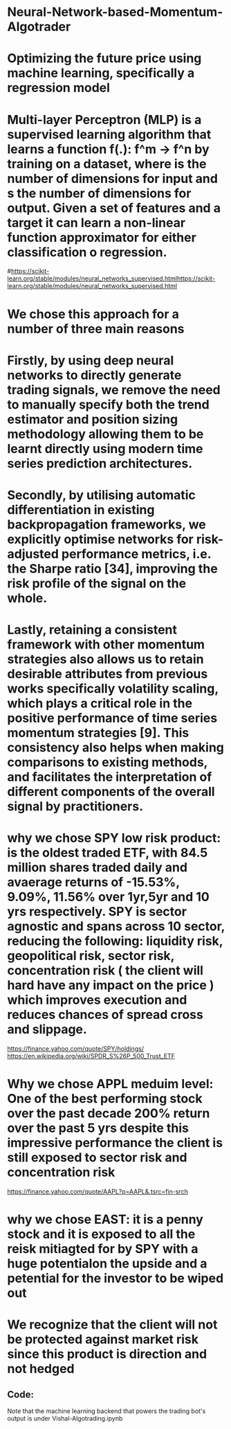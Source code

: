 # Neural-Network-based-Momentum-Algotrader
# Optimizing the future price using machine learning, specifically a regression model
# Multi-layer Perceptron (MLP) is a supervised learning algorithm that learns a function f(.): f^m -> f^n by training on a dataset, where is the number of dimensions for input and s the number of dimensions for output. Given a set of features and a target it can learn a non-linear function approximator for either classification o  regression. 
#https://scikit-learn.org/stable/modules/neural_networks_supervised.htmlhttps://scikit-learn.org/stable/modules/neural_networks_supervised.html
# We chose this approach for a number of three main reasons
# Firstly, by using deep neural networks to directly generate trading signals, we remove the need to manually specify both the trend estimator and position sizing methodology allowing them to be learnt directly using modern time series prediction architectures. 
# Secondly, by utilising automatic differentiation in existing backpropagation frameworks, we explicitly optimise networks for risk-adjusted performance metrics, i.e. the Sharpe ratio [34], improving the risk profile of the signal on the whole. 
# Lastly, retaining a consistent framework with other momentum strategies also allows us to retain desirable attributes from previous works specifically volatility scaling, which plays a critical role in the positive performance of time series momentum strategies [9]. This consistency also helps when making comparisons to existing methods, and facilitates the interpretation of different components of the overall signal by practitioners.
# why we chose SPY low risk product: is the oldest traded ETF, with 84.5 million shares traded daily and avaerage returns of -15.53%,	9.09%,	11.56% over 1yr,5yr and 10 yrs respectively. SPY is sector agnostic and spans across 10 sector, reducing  the following: liquidity risk, geopolitical risk, sector risk, concentration risk ( the client will hard have any impact on the price ) which improves execution and reduces chances of spread cross and slippage.
https://finance.yahoo.com/quote/SPY/holdings/
https://en.wikipedia.org/wiki/SPDR_S%26P_500_Trust_ETF
# Why we chose APPL meduim level: One of the best performing stock over the past decade 200% return over the past 5 yrs despite this impressive performance the client is still exposed to sector risk and concentration risk
https://finance.yahoo.com/quote/AAPL?p=AAPL&.tsrc=fin-srch
# why we chose EAST: it is a penny stock and it is exposed to all the reisk mitiagted for  by SPY with a huge potentialon the upside and a petential for the investor to be wiped out
# We recognize that the client will not be protected against market risk since this product is direction and not hedged

## Code: 
  Note that the  machine learning backend that powers the trading bot's output is under Vishal-Algotrading.ipynb
